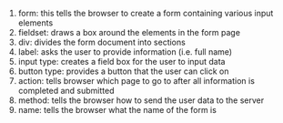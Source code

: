 <!DOCTYPE html>
<html>
<head>
  <title></title>
</head>
<body>
  <ol>
  <li> form: this tells the browser to create a form containing various input elements</li>
  <li> fieldset: draws a box around the elements in the form page</li>
  <li> div: divides the form document into sections</li>
  <li> label: asks the user to provide information (i.e. full name) </li>
  <li> input type: creates a field box for the user to input data</li>
  <li> button type: provides a button that the user can click on</li>
  <li> action: tells browser which page to go to after all information is completed and submitted</li>
  <li> method: tells the browser how to send the user data to the server</li>
  <li> name: tells the browser what the name of the form is</li>

  </ol>

</body>
</html>